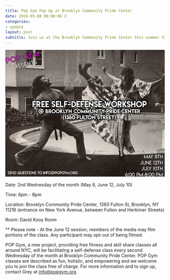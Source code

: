 ```yaml
---
title: Pop Gym Pop Up at Brooklyn Community Pride Center
date: 2019-05-08 00:00:00 Z
categories:
- update
layout: post
subtitle: Join us at the Brooklyn Community Pride Center this summer for 3 self-defense workshops!
---
```


![Pop Gym at Bluestockings](/assets/lgbtqcenterflyer.jpg)

Date: 2nd Wednesday of the month (May 8, June 12, July 10)

Time: 6pm - 8pm

Location: Brooklyn Community Pride Center, 1360 Fulton St, Brooklyn, NY 11216 (entrance on New York Avenue, between Fulton and Herkimer Streets)

Room: David Kooy Room

** Please note - At the June 12 session, members of the media may film portions of the class. Any participant may opt-out of being filmed. 

POP Gym,  a new project, providing free fitness and skill share classes all around NYC, will be facilitating a self-defense class every second Wednesday of the month at Brooklyn Community Pride Center. POP Gym classes are described as fun, holistic, and empowering and we welcome you to join the class free of charge. For more information and to sign up, contact Grey at info@popgym.org.
